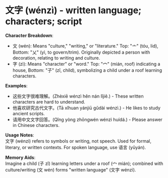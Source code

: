 # **文字 (wénzì) - written language; characters; script**

**Character Breakdown**:  
- 文 (wén): Means "culture," "writing," or "literature." Top: "亠" (tóu, lid), Bottom: "乂" (yì, to govern/trim). Originally depicted a person with decoration, relating to writing and culture.  
- 字 (zì): Means "character" or "word." Top: "宀" (mián, roof) indicating a house, Bottom: "子" (zǐ, child), symbolizing a child under a roof learning characters.

**Examples**:  
- 这些文字很难理解。(Zhèxiē wénzì hěn nán lǐjiě.) - These written characters are hard to understand.  
- 他喜欢研究古代文字。(Tā xǐhuan yánjiū gǔdài wénzì.) - He likes to study ancient scripts.  
- 请用中文文字回答。(Qǐng yòng zhōngwén wénzì huídá.) - Please answer in Chinese characters.

**Usage Notes**:  
文字 (wénzì) refers to symbols or writing, not speech. Used for formal, literary, or written contexts. For spoken language, use 语言 (yǔyán).

**Memory Aids**:  
Imagine a child (子 zǐ) learning letters under a roof (宀 mián); combined with culture/writing (文 wén) forms "written language" (文字 wénzì).